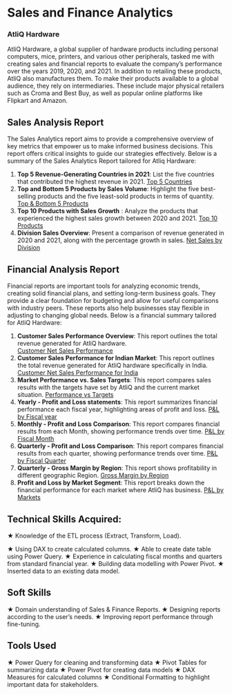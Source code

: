 # Sales and Finance Analytics

### AtliQ Hardware 
AtliQ Hardware, a global supplier of hardware products including personal computers, mice, printers, and various other peripherals, tasked me with creating sales and financial reports to evaluate the company’s performance over the years 2019, 2020, and 2021. In addition to retailing these products, AtliQ also manufactures them. To make their products available to a global audience, they rely on intermediaries. These include major physical retailers such as Croma and Best Buy, as well as popular online platforms like Flipkart and Amazon.

## Sales Analysis Report

The Sales Analytics report aims to provide a comprehensive overview of key metrics that empower us to make informed business decisions. This report offers critical insights to guide our strategies effectively. Below is a summary of the Sales Analytics Report tailored for Atliq Hardware:

1. **Top 5 Revenue-Generating Countries in 2021**: List the five countries that contributed the highest revenue in 2021.                          [Top 5 Countries](https://github.com/vipulkachave/AtliQ_Sales-and-Finance-Analytics-/blob/main/Top%205%20Countries.pdf) 
2. **Top and Bottom 5 Products by Sales Volume**: Highlight the five best-selling products and the five least-sold products in terms of                                                          quantity.                                                                                       [Top & Bottom 5 Products](https://github.com/vipulkachave/AtliQ_Sales-and-Finance-Analytics-/blob/main/Top%20%26%20Bottom%205%20products.pdf
)
3. **Top 10 Products with Sales Growth** : Analyze the products that experienced the highest sales growth between 2020 and 2021.                  [Top 10 Products](https://github.com/vipulkachave/AtliQ_Sales-and-Finance-Analytics-/blob/main/Top%2010%20products.pdf)
4. **Division Sales Overview**: Present a comparison of revenue generated in 2020 and 2021, along with the percentage growth in sales.            [Net Sales by Division](https://github.com/vipulkachave/AtliQ_Sales-and-Finance-Analytics-/blob/main/Division%20report.pdf
)


## Financial Analysis Report

Financial reports are important tools for analyzing economic trends, creating solid financial plans, and setting long-term business goals. They provide a clear foundation for budgeting and allow for useful comparisons with industry peers. These reports also help businesses stay flexible in adjusting to changing global needs. Below is a financial summary tailored for AtliQ Hardware:

1. **Customer Sales Performance Overview**: This report outlines the total revenue generated for AtliQ hardware.                               
   [Customer Net Sales Performance](https://github.com/vipulkachave/AtliQ_Sales-and-Finance-Analytics-/blob/main/Customer%20Net%20sales%20Performance.pdf)
2. **Customer Sales Performance for Indian Market**: This report outlines the total revenue generated for AtliQ hardware specifically in India.                                                                                                                                            [Customer Net Sales Performance for India](https://github.com/vipulkachave/AtliQ_Sales-and-Finance-Analytics-/blob/main/Customer%20Net%20sales%20Performance%20for%20India.pdf)
3. **Market Performance vs. Sales Targets**: This report compares sales results with the targets have set by AtliQ and the current market situation.                                                                                                                                        [Performance vs Targets](https://github.com/vipulkachave/AtliQ_Sales-and-Finance-Analytics-/blob/main/Market%20-%20Performance%20vs%20Target.pdf
)
4. **Yearly - Profit and Loss statements**: This report summarizes financial performance each fiscal year, highlighting areas of profit and loss.                                                                                                                                             [P&L by Fiscal year](https://github.com/vipulkachave/AtliQ_Sales-and-Finance-Analytics-/blob/main/P%26L%20by%20Fiscal%20year.pdf)
5. **Monthly - Profit and Loss Comparison**: This report compares financial results from each Month, showing performance trends over time.        [P&L by Fiscal Month](https://github.com/vipulkachave/AtliQ_Sales-and-Finance-Analytics-/blob/main/P%26L%20by%20Fiscal%20Month.pdf
)
6. **Quarterly - Profit and Loss Comparison**: This report compares financial results from each quarter, showing performance trends over time.    [P&L by Fiscal Quarter](https://github.com/vipulkachave/AtliQ_Sales-and-Finance-Analytics-/blob/main/P%26L%20by%20Fiscal%20Quarter.pdf
)
7. **Quarterly - Gross Margin by Region**: This report shows profitability in different geographic Region.                                        [Gross Margin by Region](https://github.com/vipulkachave/AtliQ_Sales-and-Finance-Analytics-/blob/main/GM%25%20by%20Subzone.pdf
)
8. **Profit and Loss by Market Segment**: This report breaks down the financial performance for each market where AtliQ has business.             [P&L by Markets](https://github.com/vipulkachave/AtliQ_Sales-and-Finance-Analytics-/blob/main/P%26L%20by%20Market.pdf
)

## Technical Skills Acquired:
★ Knowledge of the ETL process (Extract, Transform, Load).

★ Using DAX to create calculated columns.
★ Able to create date table using Power Query.
★ Experience in calculating fiscal months and quarters from standard financial year.
★ Building data modelling with Power Pivot.
★ Inserted data to an existing data model.

## Soft Skills
★ Domain understanding of Sales & Finance Reports.
★ Designing reports according to the user’s needs.
★ Improving report performance through fine-tuning.

## Tools Used
★ Power Query for cleaning and transforming data
★ Pivot Tables for summarizing data
★ Power Pivot for creating data models
★ DAX Measures for calculated columns
★ Conditional Formatting to highlight important data for stakeholders.

